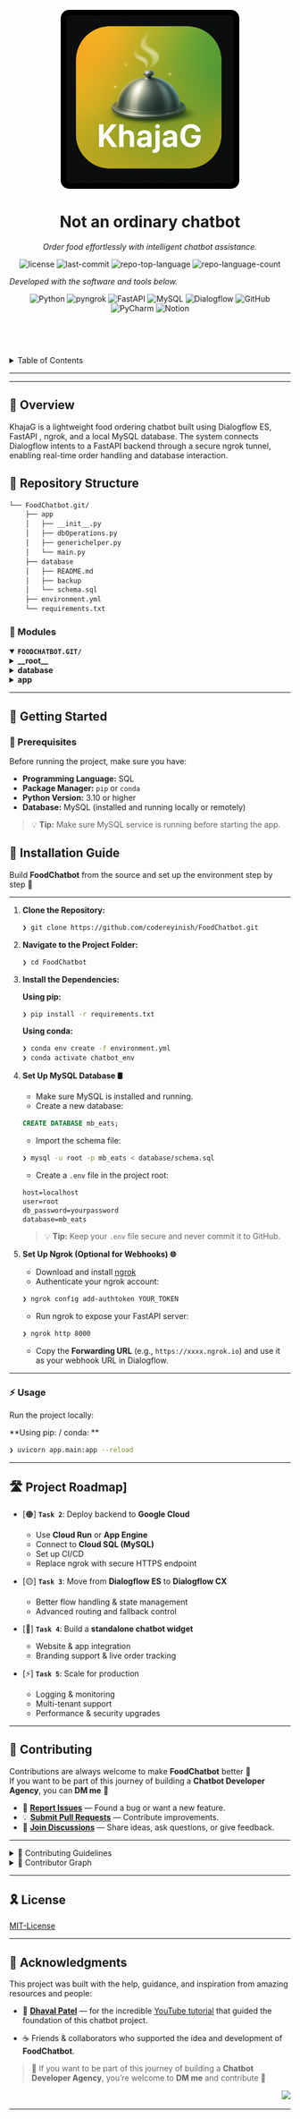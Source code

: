 
<!-- HEADER STYLE: CLASSIC -->
<p align="center">

 <img src="https://github.com/codereyinish/FoodChatbot/blob/main/assets/ChatGPT Image Oct 27, 2025 at 12_07_26 AM.png" width="300" alt="project-logo" style="border-radius: 15px; background-color: black; padding: 10px;">

<p align="center">
    <h1 align="center">Not an ordinary chatbot</h1>
</p>
<p align="center">
    <em>Order food effortlessly with intelligent chatbot assistance.</em>
</p>

<p align="center">
	<img src="https://img.shields.io/badge/License-MIT-green?style=for-the-badge" alt="license">
	<img src="https://img.shields.io/github/last-commit/codereyinish/FoodChatbot?style=for-the-badge&logo=git&logoColor=white&color=2196F3" alt="last-commit">
	<img src="https://img.shields.io/github/languages/top/codereyinish/FoodChatbot?style=for-the-badge&color=FF9800" alt="repo-top-language">
	<img src="https://img.shields.io/github/languages/count/codereyinish/FoodChatbot?style=for-the-badge&color=9C27B0" alt="repo-language-count">
</p>

<em>Developed with the software and tools below.</em>
</p>
<p align="center">
  <img src="https://img.shields.io/badge/Python-3776AB?style=flat&logo=python&logoColor=white" alt="Python">
  <img src="https://img.shields.io/badge/pyngrok-1DA1F2?style=flat&logo=ngrok&logoColor=white" alt="pyngrok">
  <img src="https://img.shields.io/badge/FastAPI-009688?style=flat&logo=fastapi&logoColor=white" alt="FastAPI">
  <img src="https://img.shields.io/badge/MySQL-4479A1?style=flat&logo=mysql&logoColor=white" alt="MySQL">
  <img src="https://img.shields.io/badge/Dialogflow-FF9800?style=flat&logo=dialogflow&logoColor=white" alt="Dialogflow">
  <img src="https://img.shields.io/badge/GitHub-181717?style=flat&logo=github&logoColor=white" alt="GitHub">
  <img src="https://img.shields.io/badge/PyCharm-21D789?style=flat&logo=pycharm&logoColor=white" alt="PyCharm">
  <img src="https://img.shields.io/badge/Notion-000000?style=flat&logo=notion&logoColor=white" alt="Notion">
</p>


<br>

<br><!-- TABLE OF CONTENTS -->
<details>
  <summary>Table of Contents</summary><br>

[![🏁 Overview](https://img.shields.io/badge/🏁-Overview-blue)](#-overview)  
[![📂 Repository Structure](https://img.shields.io/badge/📂-Repository%20Structure-green)](#-repository-structure)  
[![🧠 Modules](https://img.shields.io/badge/🧠-Modules-yellow)](#-modules)  
[![🚀 Getting Started](https://img.shields.io/badge/🚀-Getting%20Started-orange)](#-getting-started)  
&nbsp;&nbsp;&nbsp;&nbsp;[![🧰 Installation](https://img.shields.io/badge/🧰-Installation-lightgrey)](#-installation)  
&nbsp;&nbsp;&nbsp;&nbsp;[![⚡ Usage](https://img.shields.io/badge/⚡-Usage-lightgrey)](#-usage)  
[![🛣️ Project Roadmap](https://img.shields.io/badge/🛣️-Project%20Roadmap-9cf)](#-project-roadmap)  
[![🤝 Contributing](https://img.shields.io/badge/🤝-Contributing-ff69b4)](#-contributing)  
[![📜 License](https://img.shields.io/badge/📜-License-lightblue)](#-license)  
[![🌟 Acknowledgments](https://img.shields.io/badge/🌟-Acknowledgments-yellowgreen)](#-acknowledgments)

</details>

<hr>
</details>

<hr>

## 🏁 Overview

KhajaG is a lightweight food ordering chatbot built using Dialogflow ES, FastAPI , ngrok, and a local MySQL database.
The system connects Dialogflow intents to a FastAPI backend through a secure ngrok tunnel, enabling real-time order handling and database interaction.




## 📂 Repository Structure

```sh
└── FoodChatbot.git/
    ├── app
    │   ├── __init__.py
    │   ├── dbOperations.py
    │   ├── generichelper.py
    │   └── main.py
    ├── database
    │   ├── README.md
    │   ├── backup
    │   └── schema.sql
    ├── environment.yml
    └── requirements.txt
```

### 🧠 Modules

<details open>
	<summary><b><code>FOODCHATBOT.GIT/</code></b></summary>
	<!-- __root__ Submodule -->
	<details>
		<summary><b>__root__</b></summary>
		<blockquote>
			<div class='directory-path' style='padding: 8px 0; color: #666;'>
				<code><b>⦿ __root__</b></code>
			<table style='width: 100%; border-collapse: collapse;'>
			<thead>
				<tr style='background-color: #f8f9fa;'>
					<th style='width: 30%; text-align: left; padding: 8px;'>File Name</th>
					<th style='text-align: left; padding: 8px;'>Summary</th>
				</tr>
			</thead>
				<tr style='border-bottom: 1px solid #eee;'>
					<td style='padding: 8px;'><b><a href='https://github.com/codereyinish/FoodChatbot.git/blob/master/requirements.txt'>requirements.txt</a></b></td>
					<td style='padding: 8px;'>Define project dependencies in requirements.txt for seamless package management.</td>
				</tr>
				<tr style='border-bottom: 1px solid #eee;'>
					<td style='padding: 8px;'><b><a href='https://github.com/codereyinish/FoodChatbot.git/blob/master/environment.yml'>environment.yml</a></b></td>
					<td style='padding: 8px;'>- Define the project environment requirements using the provided <code>environment.yml</code> file<br>- Specify dependencies like Python 3.11, FastAPI, and MySQL connector<br>- Ensure the necessary packages are installed for the chatbot functionality to run smoothly.</td>
				</tr>
			</table>
		</blockquote>
	</details>
	<!-- database Submodule -->
	<details>
		<summary><b>database</b></summary>
		<blockquote>
			<div class='directory-path' style='padding: 8px 0; color: #666;'>
				<code><b>⦿ database</b></code>
			<table style='width: 100%; border-collapse: collapse;'>
			<thead>
				<tr style='background-color: #f8f9fa;'>
					<th style='width: 30%; text-align: left; padding: 8px;'>File Name</th>
					<th style='text-align: left; padding: 8px;'>Summary</th>
				</tr>
			</thead>
				<tr style='border-bottom: 1px solid #eee;'>
					<td style='padding: 8px;'><b><a href='https://github.com/codereyinish/FoodChatbot.git/blob/master/database/schema.sql'>schema.sql</a></b></td>
					<td style='padding: 8px;'>- Define database schema for menu items, orders, and order tracking<br>- Implement triggers to calculate total price for orders and assign status for order tracking upon insertion.</td>
				</tr>
			</table>
			<!-- backup Submodule -->
			<details>
				<summary><b>backup</b></summary>
				<blockquote>
					<div class='directory-path' style='padding: 8px 0; color: #666;'>
						<code><b>⦿ database.backup</b></code>
					<table style='width: 100%; border-collapse: collapse;'>
					<thead>
						<tr style='background-color: #f8f9fa;'>
							<th style='width: 30%; text-align: left; padding: 8px;'>File Name</th>
							<th style='text-align: left; padding: 8px;'>Summary</th>
						</tr>
					</thead>
						<tr style='border-bottom: 1px solid #eee;'>
							<td style='padding: 8px;'><b><a href='https://github.com/codereyinish/FoodChatbot.git/blob/master/database/backup/foodDatabase_full_dump_v2_20251016.sql'>foodDatabase_full_dump_v2_20251016.sql</a></b></td>
							<td style='padding: 8px;'>- Generate a SQL dump file containing tables for menu items, order tracking, and orders<br>- Includes table structures and sample data for each table<br>- Triggers are defined to calculate total prices and fill order statuses automatically<br>- Additionally, a stored procedure is provided to insert order items based on order ID, food item name, and quantity.</td>
						</tr>
						<tr style='border-bottom: 1px solid #eee;'>
							<td style='padding: 8px;'><b><a href='https://github.com/codereyinish/FoodChatbot.git/blob/master/database/backup/foodDatabase_full_dump_v1_20251016.sql'>foodDatabase_full_dump_v1_20251016.sql</a></b></td>
							<td style='padding: 8px;'>- Generate a SQL dump file containing tables for menu items, order tracking, and orders<br>- Includes table structures and sample data for menu items and orders<br>- Implements triggers and procedures for calculating total prices and inserting order items<br>- The file serves as a comprehensive snapshot of the database schema and initial data for the project.</td>
						</tr>
					</table>
				</blockquote>
			</details>
		</blockquote>
	</details>
	<!-- app Submodule -->
	<details>
		<summary><b>app</b></summary>
		<blockquote>
			<div class='directory-path' style='padding: 8px 0; color: #666;'>
				<code><b>⦿ app</b></code>
			<table style='width: 100%; border-collapse: collapse;'>
			<thead>
				<tr style='background-color: #f8f9fa;'>
					<th style='width: 30%; text-align: left; padding: 8px;'>File Name</th>
					<th style='text-align: left; padding: 8px;'>Summary</th>
				</tr>
			</thead>
				<tr style='border-bottom: 1px solid #eee;'>
					<td style='padding: 8px;'><b><a href='https://github.com/codereyinish/FoodChatbot.git/blob/master/app/dbOperations.py'>dbOperations.py</a></b></td>
					<td style='padding: 8px;'>- Manage database operations for orders, including inserting items, retrieving order IDs, calculating total prices, validating tracking IDs, and extracting saved orders<br>- Utilizes MySQL connection and error handling to ensure data integrity.</td>
				</tr>
				<tr style='border-bottom: 1px solid #eee;'>
					<td style='padding: 8px;'><b><a href='https://github.com/codereyinish/FoodChatbot.git/blob/master/app/generichelper.py'>generichelper.py</a></b></td>
					<td style='padding: 8px;'>- Generate a fulfillment message for an order, including item quantities<br>- Remove items from an order based on session ID<br>- Validate session ID and retrieve the order<br>- Check if an item is in the order list<br>- Convert a list to a string<br>- Derive a track ID from the output context.</td>
				</tr>
				<tr style='border-bottom: 1px solid #eee;'>
					<td style='padding: 8px;'><b><a href='https://github.com/codereyinish/FoodChatbot.git/blob/master/app/main.py'>main.py</a></b></td>
					<td style='padding: 8px;'>- Implement a FastAPI-based backend for a food ordering chatbot<br>- Functions handle adding, removing, resetting orders, displaying carts, completing orders, tracking orders, and displaying tracked items<br>- The code interacts with a database for order storage and retrieval<br>- The main file, <code>main.py</code>, serves as the webhook handler for processing user requests and intents.</td>
				</tr>
			</table>
		</blockquote>
	</details>
</details>

---

## 🚀 Getting Started

### 🧭 Prerequisites

Before running the project, make sure you have:

- **Programming Language:** SQL  
- **Package Manager:** `pip` or `conda`  
- **Python Version:** 3.10 or higher  
- **Database:** MySQL (installed and running locally or remotely)

> 💡 **Tip:** Make sure MySQL service is running before starting the app.


## 🧰 Installation Guide

Build **FoodChatbot** from the source and set up the environment step by step 🧭

---

1. **Clone the Repository:**

    ```sh
    ❯ git clone https://github.com/codereyinish/FoodChatbot.git
    ```

2. **Navigate to the Project Folder:**

    ```sh
    ❯ cd FoodChatbot
    ```

3. **Install the Dependencies:**

    **Using pip:**
    ```sh
    ❯ pip install -r requirements.txt
    ```

    **Using conda:**
    ```sh
    ❯ conda env create -f environment.yml
    ❯ conda activate chatbot_env
    ```

4. **Set Up MySQL Database 🛢️**

    - Make sure MySQL is installed and running.  
    - Create a new database:
    ```sql
    CREATE DATABASE mb_eats;
    ```
    - Import the schema file:
    ```sh
    ❯ mysql -u root -p mb_eats < database/schema.sql
    ```
    - Create a `.env` file in the project root:
    ```env
    host=localhost
    user=root
    db_password=yourpassword
    database=mb_eats
    ```

    > 💡 **Tip:** Keep your `.env` file secure and never commit it to GitHub.

5. **Set Up Ngrok (Optional for Webhooks) 🌐**

    - Download and install [ngrok](https://ngrok.com)  
    - Authenticate your ngrok account:
    ```sh
    ❯ ngrok config add-authtoken YOUR_TOKEN
    ```
    - Run ngrok to expose your FastAPI server:
    ```sh
    ❯ ngrok http 8000
    ```
    - Copy the **Forwarding URL** (e.g., `https://xxxx.ngrok.io`) and use it as your webhook URL in Dialogflow.

 ---

### ⚡ Usage

Run the project locally:

**Using pip: / conda: **
```sh
❯ uvicorn app.main:app --reload
```
---

## 🛣️ Project Roadmap]
- [🟠] **`Task 2`**: Deploy backend to **Google Cloud**  
  - Use **Cloud Run** or **App Engine**  
  - Connect to **Cloud SQL (MySQL)**  
  - Set up CI/CD  
  - Replace ngrok with secure HTTPS endpoint

- [🟡] **`Task 3`**: Move from **Dialogflow ES** to **Dialogflow CX**  
  - Better flow handling & state management  
  - Advanced routing and fallback control

- [🔵] **`Task 4`**: Build a **standalone chatbot widget**  
  - Website & app integration  
  - Branding support & live order tracking

- [⚡] **`Task 5`**: Scale for production  
  - Logging & monitoring  
  - Multi-tenant support  
  - Performance & security upgrades
---

## 🤝 Contributing

Contributions are always welcome to make **FoodChatbot** better 🚀  
If you want to be part of this journey of building a **Chatbot Developer Agency**, you can **DM me** 💬

- 🐛 **[Report Issues](https://github.com/codereyinish/FoodChatbot.git/issues)** — Found a bug or want a new feature.  
- 💡 **[Submit Pull Requests](https://github.com/codereyinish/FoodChatbot.git/blob/main/CONTRIBUTING.md)** — Contribute improvements.  
- 💬 **[Join Discussions](https://github.com/codereyinish/FoodChatbot.git/discussions)** — Share ideas, ask questions, or give feedback.

---

<details closed>
<summary>📌 Contributing Guidelines</summary>

1. **Fork the Repository** to your GitHub account.  
2. **Clone Locally**:
   ```sh
   git clone https://github.com/codereyinish/FoodChatbot.git
   ```
3. **Create a New Branch**: Always work on a new branch, giving it a descriptive name.
   ```sh
   git checkout -b new-feature-x
   ```
4. **Make Your Changes**: Develop and test your changes locally.
5. **Commit Your Changes**: Commit with a clear message describing your updates.
   ```sh
   git commit -m 'Implemented new feature x.'
   ```
6. **Push to github**: Push the changes to your forked repository.
   ```sh
   git push origin new-feature-x
   ```
7. **Submit a Pull Request**: Create a PR against the original project repository. Clearly describe the changes and their motivations.
8. **Review**: Once your PR is reviewed and approved, it will be merged into the main branch. Congratulations on your contribution!
</details>

<details closed>
<summary>👥 Contributor Graph</summary>
<br>
<p align="center">
   <a href="https://github.com/codereyinish/FoodChatbot/graphs/contributors">
      <img src="https://contrib.rocks/image?repo=codereyinish/FoodChatbot" alt="Contributors Graph">
   </a>
</p>

<p align="center">
   💖 A big thank you to all the amazing contributors who helped shape this project!
</p>

<p align="center">
   <a href="https://github.com/codereyinish/FoodChatbot/graphs/contributors">View all contributors →</a>
</p>
</details>

---

## 🎗 License

[MIT-License](LICENSE)

---
## 🙏 Acknowledgments

This project was built with the help, guidance, and inspiration from amazing resources and people:

- 🎥 [**Dhaval Patel**](https://github.com/codebasics) — for the incredible [YouTube tutorial](https://youtu.be/2e5pQqBvGco?si=ZvkRKMfRrLTjg5DG) that guided the foundation of this chatbot project.

- ☕ Friends & collaborators who supported the idea and development of **FoodChatbot**.

> 💬 If you want to be part of this journey of building a **Chatbot Developer Agency**, you’re welcome to **DM me** and contribute 🤝

<div align="right">
	
[![][back-to-top]](#top)
	
</div>



[back-to-top]: https://img.shields.io/badge/-BACK_TO_TOP-151515?style=flat-square


---
